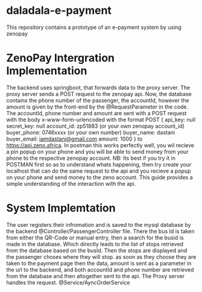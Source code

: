 # daladala-e-payment
This repository contains a prototype of an e-payment system by using zenopay

# ZenoPay Intergration Implementation
The backend uses springboot, that forwards data to the proxy server.
The proxy server sends a POST request to the zenopay api.
Now, the database contains the phone number of the passenger, the accountId, however the amount is given by the front-end by the @RequestParameter in the code.
The accountId, phone number and amount are sent with a POST request with the body x-www-form-urlencoded with the format 
POST {
api_key:     null
secret_key:  null
account_id:  zp51883 (or your own zenopay account_id)
buyer_phone: 0746xxxx (or your own number)
buyer_name:  dastani
buyer_email: iamdastani@gmail.com
amount:      1000
}
to https://api.zeno.africa.
In postman this works perfectly well, you wil recieve a pin popup on your phone and you will be able to send money from your phone to the respective zenopay account.
NB: Its best if you try it in POSTMAN first so as to understand whats happening, then try create your localhost that can do the same request to the api and you recieve a popup on your phone and send money to the zeno account.
This guide provides a simple understanding of the interaction with the api.

# System Implemtation
The user registers their infromation and is saved to the mysql database by the backend @Controller/PassengerController file.
There the bus Id is taken from either the QR-Code or manual entry, then a search for the busid is made in the database.
Which directly leads to the list of stops retrieved from the database based on the busId.
Then the stops are displayed and the passenger choses where they will stop.
as soon as they choose they are taken to the payment page then the data, amount is sent as a parameter in the url to the backend, and both accountId and phone number are retrieved from the database and then altogether sent to the api. The Proxy server handles the request. @Service/AyncOrderService


